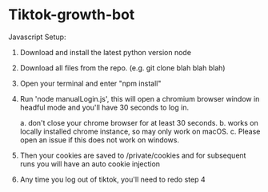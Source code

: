 # Tiktok-growth-bot

Javascript Setup: 
1. Download and install the latest python version node 
2. Download all files from the repo. (e.g. git clone blah blah blah)
3. Open your terminal and enter "npm install"
4. Run 'node manualLogin.js', this will open a chromium browser window in headful mode and you'll have 30 seconds to log in. 

      a. don't close your chrome browser for at least 30 seconds.
      b. works on locally installed chrome instance, so may only work on macOS.
      c. Please open an issue if this does not work on windows.
5. Then your cookies are saved to /private/cookies and for subsequent runs you will have an auto cookie injection
6. Any time you log out of tiktok, you'll need to redo step 4

